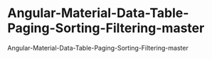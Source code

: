 # Angular-Material-Data-Table-Paging-Sorting-Filtering-master
Angular-Material-Data-Table-Paging-Sorting-Filtering-master
